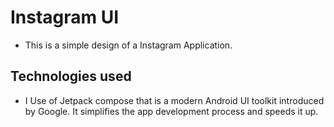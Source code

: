 # **Instagram UI**
- This is a simple design of a Instagram Application.
## Technologies used
- I Use of Jetpack compose that is a modern Android UI toolkit introduced by Google. It simplifies the app development process and speeds it up.
